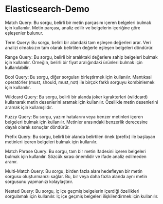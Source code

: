 # Elasticsearch-Demo
Match Query: Bu sorgu, belirli bir metin parçasını içeren belgeleri bulmak için kullanılır. Metin parçası, analiz edilir ve belgelerin içeriğine göre eşleşenler bulunur.

Term Query: Bu sorgu, belirli bir alandaki tam eşleşen değerleri arar. Veri analizi olmaksızın tam olarak belirtilen değerle eşleşen belgeleri döndürür.

Range Query: Bu sorgu, belirli bir aralıktaki değerlere sahip belgeleri bulmak için kullanılır. Örneğin, belirli bir fiyat aralığındaki ürünleri bulmak için kullanılabilir.

Bool Query: Bu sorgu, diğer sorguları birleştirmek için kullanılır. Mantıksal operatörler (must, should, must_not) ile birçok farklı sorguyu kombinlemek için kullanılır.

Wildcard Query: Bu sorgu, belirli bir alanda joker karakterleri (wildcard) kullanarak metin desenlerini aramak için kullanılır. Özellikle metin desenlerini aramak için kullanışlıdır.

Fuzzy Query: Bu sorgu, yazım hatalarını veya benzer metinleri içeren belgeleri bulmak için kullanılır. Metinler arasındaki benzerlik derecesine dayalı olarak sonuçlar döndürür.

Prefix Query: Bu sorgu, belirli bir alanda belirtilen önek (prefix) ile başlayan metinleri içeren belgeleri bulmak için kullanılır.

Match Phrase Query: Bu sorgu, tam bir metin ifadesini içeren belgeleri bulmak için kullanılır. Sözcük sırası önemlidir ve ifade analiz edilmeden aranır.

Multi-Match Query: Bu sorgu, birden fazla alanı hedefleyen bir metin sorgusu oluşturmanızı sağlar. Bu, bir veya daha fazla alanda aynı metin sorgusunu yapmanızı kolaylaştırır.

Nested Query: Bu sorgu, iç içe geçmiş belgelerin içerdiği özellikleri sorgulamak için kullanılır. İç içe geçmiş belgeleri ilişkilendirmek için kullanılır.
